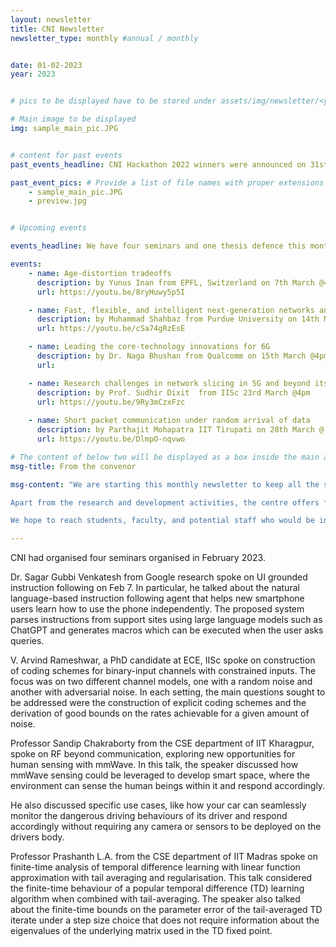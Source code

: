 ```yaml
---
layout: newsletter
title: CNI Newsletter
newsletter_type: monthly #annual / monthly


date: 01-02-2023 
year: 2023


# pics to be displayed have to be stored under assets/img/newsletter/<year>/<month>

# Main image to be displayed
img: sample_main_pic.JPG


# content for past events
past_events_headline: CNI Hackathon 2022 winners were announced on 31st January, 2023

past_event_pics: # Provide a list of file names with proper extensions
    - sample_main_pic.JPG
    - preview.jpg


# Upcoming events

events_headline: We have four seminars and one thesis defence this month.

events:
    - name: Age-distortion tradeoffs
      description: by Yunus Inan from EPFL, Switzerland on 7th March @4pm
      url: https://youtu.be/8ryHuwy5p5I

    - name: Fast, flexible, and intelligent next-generation networks and systems
      description: by Muhammad Shahbaz from Purdue University on 14th March @4pm
      url: https://youtu.be/cSa74gRzEsE

    - name: Leading the core-technology innovations for 6G
      description: by Dr. Naga Bhushan from Qualcomm on 15th March @4pm
      url:

    - name: Research challenges in network slicing in 5G and beyond its implications on rural connectivity 
      description: by Prof. Sudhir Dixit  from IISc 23rd March @4pm
      url: https://youtu.be/9Ry3mCzxFzc
    
    - name: Short packet communication under random arrival of data
      description: by Parthajit Mohapatra IIT Tirupati on 28th March @ 4pm
      url: https://youtu.be/DlmpO-nqvwo

# The content of below two will be displayed as a box inside the main area.
msg-title: From the convenor

msg-content: "We are starting this monthly newsletter to keep all the stakeholders updated on the centre activities. 

Apart from the research and development activities, the centre offers free online courses, scholarship for students working in the relevant areas, organises weekly seminar series, technical workshops, and annual summer schools. 

We hope to reach students, faculty, and potential staff who would be interested in participating in the centre activities. "

---
```


<!-- Main article -->

CNI had organised four seminars organised in February 2023.  

Dr. Sagar Gubbi Venkatesh from Google research spoke on UI grounded instruction following on Feb 7.   In particular, he talked about the natural language-based instruction following agent that helps new smartphone users learn how to use the phone independently. The proposed system parses instructions from support sites using large language models such as ChatGPT and generates macros which can be executed when the user asks queries.
 
V. Arvind Rameshwar, a PhD candidate at ECE, IISc spoke on construction of coding schemes for binary-input channels with constrained inputs. The focus was on two different channel models, one with a random noise and another with adversarial noise. In each setting, the main questions sought to be addressed were the construction of explicit coding schemes and the derivation of good bounds on the rates achievable for a given amount of noise.  

Professor Sandip Chakraborty from the CSE department of IIT Kharagpur, spoke on RF beyond communication, exploring new opportunities for human sensing with mmWave. In this talk, the speaker discussed how mmWave sensing could be leveraged to develop smart space, where the environment can sense the human beings within it and respond accordingly.

He also discussed specific use cases, like how your car can seamlessly monitor the dangerous driving behaviours of its driver and respond accordingly without requiring any camera or sensors to be deployed on the drivers body. 

Professor Prashanth L.A. from the CSE department of IIT Madras spoke on finite-time analysis of temporal difference learning with linear function approximation with tail averaging and regularisation. This talk considered the finite-time behaviour of a popular temporal difference (TD) learning algorithm when combined with tail-averaging. The speaker also talked about the finite-time bounds on the parameter error of the tail-averaged TD iterate under a step size choice that does not require information about the eigenvalues of the underlying matrix used in the TD fixed point. 

